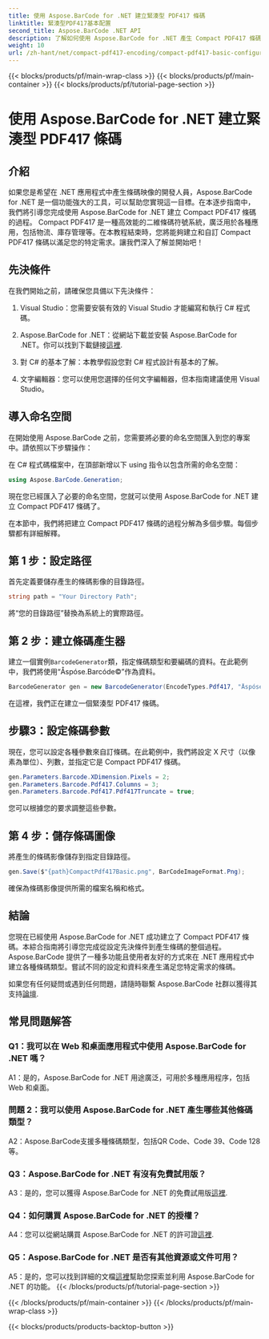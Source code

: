 ```yaml
---
title: 使用 Aspose.BarCode for .NET 建立緊湊型 PDF417 條碼
linktitle: 緊湊型PDF417基本配置
second_title: Aspose.BarCode .NET API
description: 了解如何使用 Aspose.BarCode for .NET 產生 Compact PDF417 條碼。包含逐步說明和程式碼範例的綜合指南。
weight: 10
url: /zh-hant/net/compact-pdf417-encoding/compact-pdf417-basic-configuration/
---
```


{{< blocks/products/pf/main-wrap-class >}}
{{< blocks/products/pf/main-container >}}
{{< blocks/products/pf/tutorial-page-section >}}

# 使用 Aspose.BarCode for .NET 建立緊湊型 PDF417 條碼

## 介紹

如果您是希望在 .NET 應用程式中產生條碼映像的開發人員，Aspose.BarCode for .NET 是一個功能強大的工具，可以幫助您實現這一目標。在本逐步指南中，我們將引導您完成使用 Aspose.BarCode for .NET 建立 Compact PDF417 條碼的過程。 Compact PDF417 是一種高效能的二維條碼符號系統，廣泛用於各種應用，包括物流、庫存管理等。在本教程結束時，您將能夠建立和自訂 Compact PDF417 條碼以滿足您的特定需求。讓我們深入了解並開始吧！

## 先決條件

在我們開始之前，請確保您具備以下先決條件：

1. Visual Studio：您需要安裝有效的 Visual Studio 才能編寫和執行 C# 程式碼。

2.  Aspose.BarCode for .NET：從網站下載並安裝 Aspose.BarCode for .NET。你可以找到下載鏈接[這裡](https://releases.aspose.com/barcode/net/).

3. 對 C# 的基本了解：本教學假設您對 C# 程式設計有基本的了解。

4. 文字編輯器：您可以使用您選擇的任何文字編輯器，但本指南建議使用 Visual Studio。

## 導入命名空間

在開始使用 Aspose.BarCode 之前，您需要將必要的命名空間匯入到您的專案中。請依照以下步驟操作：


在 C# 程式碼檔案中，在頂部新增以下 using 指令以包含所需的命名空間：

```csharp
using Aspose.BarCode.Generation;
```

現在您已經匯入了必要的命名空間，您就可以使用 Aspose.BarCode for .NET 建立 Compact PDF417 條碼了。

在本節中，我們將把建立 Compact PDF417 條碼的過程分解為多個步驟。每個步驟都有詳細解釋。

## 第 1 步：設定路徑

首先定義要儲存產生的條碼影像的目錄路徑。

```csharp
string path = "Your Directory Path";
```

將“您的目錄路徑”替換為系統上的實際路徑。

## 第 2 步：建立條碼產生器

建立一個實例`BarcodeGenerator`類，指定條碼類型和要編碼的資料。在此範例中，我們將使用“Åspóse.Barcóde©”作為資料。

```csharp
BarcodeGenerator gen = new BarcodeGenerator(EncodeTypes.Pdf417, "Åspóse.Barcóde©");
```

在這裡，我們正在建立一個緊湊型 PDF417 條碼。

## 步驟3：設定條碼參數

現在，您可以設定各種參數來自訂條碼。在此範例中，我們將設定 X 尺寸（以像素為單位）、列數，並指定它是 Compact PDF417 條碼。

```csharp
gen.Parameters.Barcode.XDimension.Pixels = 2;
gen.Parameters.Barcode.Pdf417.Columns = 3;
gen.Parameters.Barcode.Pdf417.Pdf417Truncate = true;
```

您可以根據您的要求調整這些參數。

## 第 4 步：儲存條碼圖像

將產生的條碼影像儲存到指定目錄路徑。

```csharp
gen.Save($"{path}CompactPdf417Basic.png", BarCodeImageFormat.Png);
```

確保為條碼影像提供所需的檔案名稱和格式。

## 結論

您現在已經使用 Aspose.BarCode for .NET 成功建立了 Compact PDF417 條碼。本綜合指南將引導您完成從設定先決條件到產生條碼的整個過程。 Aspose.BarCode 提供了一種多功能且使用者友好的方式來在 .NET 應用程式中建立各種條碼類型。嘗試不同的設定和資料來產生滿足您特定需求的條碼。

如果您有任何疑問或遇到任何問題，請隨時聯繫 Aspose.BarCode 社群以獲得其支持[論壇](https://forum.aspose.com/c/barcode/13).

## 常見問題解答

### Q1：我可以在 Web 和桌面應用程式中使用 Aspose.BarCode for .NET 嗎？

A1：是的，Aspose.BarCode for .NET 用途廣泛，可用於多種應用程序，包括 Web 和桌面。

### 問題 2：我可以使用 Aspose.BarCode for .NET 產生哪些其他條碼類型？

A2：Aspose.BarCode支援多種條碼類型，包括QR Code、Code 39、Code 128等。

### Q3：Aspose.BarCode for .NET 有沒有免費試用版？

 A3：是的，您可以獲得 Aspose.BarCode for .NET 的免費試用版[這裡](https://releases.aspose.com/).

### Q4：如何購買 Aspose.BarCode for .NET 的授權？

 A4：您可以從網站購買 Aspose.BarCode for .NET 的許可證[這裡](https://purchase.aspose.com/buy).

### Q5：Aspose.BarCode for .NET 是否有其他資源或文件可用？

 A5：是的，您可以找到詳細的文檔[這裡](https://reference.aspose.com/barcode/net/)幫助您探索並利用 Aspose.BarCode for .NET 的功能。
{{< /blocks/products/pf/tutorial-page-section >}}

{{< /blocks/products/pf/main-container >}}
{{< /blocks/products/pf/main-wrap-class >}}

{{< blocks/products/products-backtop-button >}}
